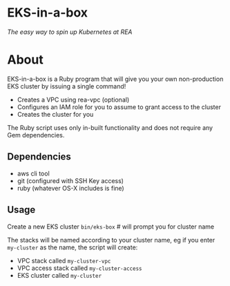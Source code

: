 # EKS-in-a-box
_The easy way to spin up Kubernetes at REA_

# About
EKS-in-a-box is a Ruby program that will give you your own non-production EKS cluster by issuing a single command!

* Creates a VPC using rea-vpc (optional)
* Configures an IAM role for you to assume to grant access to the cluster
* Creates the cluster for you

The Ruby script uses only in-built functionality and does not require any Gem dependencies.

## Dependencies
* aws cli tool
* git (configured with SSH Key access)
* ruby (whatever OS-X includes is fine)

## Usage
Create a new EKS cluster
`bin/eks-box` # will prompt you for cluster name

The stacks will be named according to your cluster name, eg if you enter `my-cluster` as the name, the script will create:

* VPC stack called `my-cluster-vpc`
* VPC access stack called `my-cluster-access`
* EKS cluster called `my-cluster`

